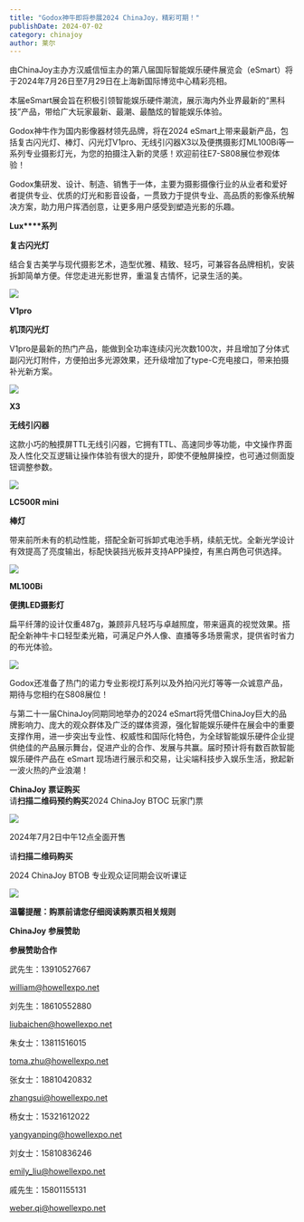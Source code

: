```yaml
---
title: "Godox神牛即将参展2024 ChinaJoy，精彩可期！"
publishDate: 2024-07-02
category: chinajoy
author: 莱尔
---
```


由ChinaJoy主办方汉威信恒主办的第八届国际智能娱乐硬件展览会（eSmart）将于2024年7月26日至7月29日在上海新国际博览中心精彩亮相。

本届eSmart展会旨在积极引领智能娱乐硬件潮流，展示海内外业界最新的“黑科技”产品，带给广大玩家最新、最潮、最酷炫的智能娱乐体验。

Godox神牛作为国内影像器材领先品牌，将在2024 eSmart上带来最新产品，包括复古闪光灯、棒灯、闪光灯V1pro、无线引闪器X3以及便携摄影灯ML100Bi等一系列专业摄影灯光，为您的拍摄注入新的灵感！欢迎前往E7-S808展位参观体验！

Godox集研发、设计、制造、销售于一体，主要为摄影摄像行业的从业者和爱好者提供专业、优质的灯光和影音设备，一贯致力于提供专业、高品质的影像系统解决方案，助力用户挥洒创意，让更多用户感受到塑造光影的乐趣。

**Lux****系列**

**复古闪光灯**

结合复古美学与现代摄影艺术，造型优雅、精致、轻巧，可兼容各品牌相机，安装拆卸简单方便。伴您走进光影世界，重温复古情怀，记录生活的美。

![](https://ec-net-1251389766.cos.ap-shanghai.myqcloud.com/wp-content/uploads/2024/07/20240702125211730-1024x576.jpg)

**V1pro**

**机顶闪光灯**

V1pro是最新的热门产品，能做到全功率连续闪光次数100次，并且增加了分体式副闪光灯附件，方便拍出多光源效果，还升级增加了type-C充电接口，带来拍摄补光新方案。

![](https://ec-net-1251389766.cos.ap-shanghai.myqcloud.com/wp-content/uploads/2024/07/20240702125216289.jpg)

**X3**

**无线引闪器**

这款小巧的触摸屏TTL无线引闪器，它拥有TTL、高速同步等功能，中文操作界面及人性化交互逻辑让操作体验有很大的提升，即使不便触屏操控，也可通过侧面旋钮调整参数。

![](https://ec-net-1251389766.cos.ap-shanghai.myqcloud.com/wp-content/uploads/2024/07/20240702125217918-1024x435.jpg)

**LC500R mini** 

**棒灯**

带来前所未有的机动性能，搭配全新可拆卸式电池手柄，续航无忧。全新光学设计有效提高了亮度输出，标配快装挡光板并支持APP操控，有黑白两色可供选择。

![](https://ec-net-1251389766.cos.ap-shanghai.myqcloud.com/wp-content/uploads/2024/07/20240702125218814-1024x435.jpg)

**ML100Bi**

**便携LED摄影灯**

扁平纤薄的设计仅重487g，兼顾非凡轻巧与卓越照度，带来逼真的视觉效果。搭配全新神牛卡口轻型柔光箱，可满足户外人像、直播等多场景需求，提供省时省力的布光体验。

![](https://ec-net-1251389766.cos.ap-shanghai.myqcloud.com/wp-content/uploads/2024/07/20240702125220210.jpg)

Godox还准备了热门的诺力专业影视灯系列以及外拍闪光灯等等一众诚意产品，期待与您相约在S808展位！

与第二十一届ChinaJoy同期同地举办的2024 eSmart将凭借ChinaJoy巨大的品牌影响力、庞大的观众群体及广泛的媒体资源，强化智能娱乐硬件在展会中的重要支撑作用，进一步突出专业性、权威性和国际化特色，为全球智能娱乐硬件企业提供绝佳的产品展示舞台，促进产业的合作、发展与共赢。届时预计将有数百款智能娱乐硬件产品在 eSmart 现场进行展示和交易，让尖端科技步入娱乐生活，掀起新一波火热的产业浪潮！

**ChinaJoy** **票证购买**  
请**扫描二维码预约购买**2024 ChinaJoy BTOC 玩家门票

![](https://ec-net-1251389766.cos.ap-shanghai.myqcloud.com/wp-content/uploads/2024/07/20240702125224127-1024x1024.png)

2024年7月2日中午12点全面开售

  
请**扫描二维码购买**

2024 ChinaJoy BTOB 专业观众证同期会议听课证

![](https://ec-net-1251389766.cos.ap-shanghai.myqcloud.com/wp-content/uploads/2024/07/20240702125229175.jpg)

**温馨提醒：购票前请您仔细阅读购票页相关规则**

**ChinaJoy** **参展赞助**

**参展赞助合作**

武先生：13910527667

william@howellexpo.net

刘先生：18610552880

[liubaichen@howellexpo.net](mailto:liubaichen@howellexpo.net)

朱女士：13811516015

[toma.zhu@howellexpo.net](mailto:toma.zhu@howellexpo.net)

张女士：18810420832

[zhangsui@howellexpo.net](mailto:zhangsui@howellexpo.net)

杨女士：15321612022

[yangyanping@howellexpo.net](mailto:yangyanping@howellexpo.net)

刘女士：15810836246

[emily\_liu@howellexpo.net](mailto:emily_liu@howellexpo.net)

戚先生：15801155131

weber.qi@howellexpo.net

